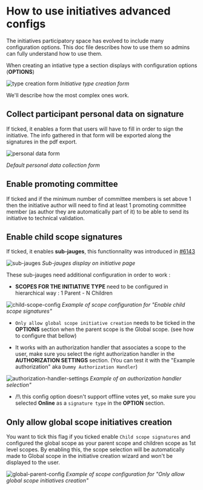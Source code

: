 # How to use initiatives advanced configs

The initiatives participatory space has evolved to include many configuration options. This doc file describes how to use them so admins can fully understand how to use them.

When creating an intiative type a section displays with configuration options (**OPTIONS**)

![type creation form](https://i.imgur.com/aQLHmFP.png)
_Initiative type creation form_

We'll describe how the most complex ones work.

## Collect participant personal data on signature

If ticked, it enables a form that users will have to fill in order to sign the initiative. The info gathered in that form will be exported along the signatures in the pdf export.

![personal data form](https://i.imgur.com/MnZFEQJ.png)

_Default personal data collection form_


## Enable promoting committee
If ticked and if the minimum number of committee members is set above 1 then the initiative author will need to find at least 1 promoting committee member (as author they are automatically part of it) to be able to send its initiative to technical validation.

## Enable child scope signatures
If ticked, it enables **sub-jauges**, this functionnality was introduced in [#6143](https://github.com/decidim/decidim/pull/6143)

![sub-jauges](https://i.imgur.com/Yyq7U85.png)
_Sub-jauges display on initiative page_

These sub-jauges need additional configuration in order to work :
- **SCOPES FOR THE INITIATIVE TYPE** need to be configured in hierarchical way  : 1 Parent - N Children

![child-scope-config](https://i.imgur.com/MO3qBfO.png)
_Example of scope configuration for "Enable child scope signatures"_

- `Only allow global scope initiative creation` needs to be ticked in the **OPTIONS** section when the parent scope is the Global scope. (see how to configure that bellow)

- It works with an authorization handler that associates a scope to the user, make sure you select the right authorization handler in the **AUTHORIZATION SETTINGS** section. (You can test it with the "Example authorization" aka `Dummy Authorization Handler`)

![authorization-handler-settings](https://i.imgur.com/63Bq0Mv.png)
_Example of an authorization handler selection"_

- /!\ this config option doesn't support offline votes yet, so make sure you selected **Online** as a `signature type` in the **OPTION** section.


## Only allow global scope initiatives creation
You want to tick this flag if you ticked enable `Child scope signatures` and configured the global scope as your parent scope and children scope as 1st level scopes. By enabling this, the scope selection will be automatically made to Global scope in the initiative creation wizard and won't be displayed to the user.

![global-parent-config](https://i.imgur.com/w8BrNdY.png)
_Example of scope configuration for "Only allow global scope initiatives creation"_
